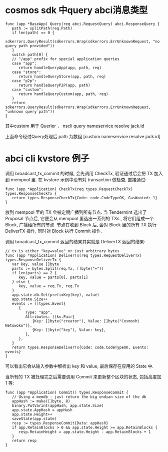 # cosmos sdk 中query abci消息类型

```plain
func (app *BaseApp) Query(req abci.RequestQuery) abci.ResponseQuery {
   path := splitPath(req.Path)
   if len(path) == 0 {
      sdkerrors.QueryResult(sdkerrors.Wrap(sdkerrors.ErrUnknownRequest, "no query path provided"))
   }
   switch path[0] {
   // "/app" prefix for special application queries
   case "app":
      return handleQueryApp(app, path, req)
   case "store":
      return handleQueryStore(app, path, req)
   case "p2p":
      return handleQueryP2P(app, path)
   case "custom":
      return handleQueryCustom(app, path, req)
   }
   return sdkerrors.QueryResult(sdkerrors.Wrap(sdkerrors.ErrUnknownRequest, "unknown query path"))
}
```
其中custom 用于 Querier ，
nscli query nameservice resolve jack.id

上面命令经过Query处理后 path 为数组 [custom nameservice resolve jack.id]

# 

# abci cli kvstore 例子

调用 broadcast_tx_commit 的时候, 会先调用 CheckTx, 验证通过后会把 TX 加入到 mempool 里. 在 kvstore 示例中没有对 transaction 做检查, 直接通过:

```plain
func (app *Application) CheckTx(req types.RequestCheckTx) types.ResponseCheckTx {
   return types.ResponseCheckTx{Code: code.CodeTypeOK, GasWanted: 1}
}
```
放到 mempool 里的 TX 会被定期广播到所有节点. 当 Tendermint 选出了 Proposal 节点后, 它便会从 mempool 里选出一系列的 TXs , 将它们组成一个 Block, 广播给所有的节点. 节点在收到 Block 后, 会对 Block 里的所有 TX 执行 DeliverTX 操作, 同时对 Block 执行 Commit 操作.

调用 broadcast_tx_commit 返回的结果其实就是 DeliverTX 返回的结果:

```plain
// tx is either "key=value" or just arbitrary bytes
func (app *Application) DeliverTx(req types.RequestDeliverTx) types.ResponseDeliverTx {
   var key, value []byte
   parts := bytes.Split(req.Tx, []byte("="))
   if len(parts) == 2 {
      key, value = parts[0], parts[1]
   } else {
      key, value = req.Tx, req.Tx
   }
   app.state.db.Set(prefixKey(key), value)
   app.state.Size++
   events := []types.Event{
      {
         Type: "app",
         Attributes: []kv.Pair{
            {Key: []byte("creator"), Value: []byte("Cosmoshi Netowoko")},
            {Key: []byte("key"), Value: key},
         },
      },
   }
   return types.ResponseDeliverTx{Code: code.CodeTypeOK, Events: events}
}
```
可以看出它会从输入参数中解析出 key 和 value, 最后保存在应用的 State 中.

当所有的 TX 被处理完之后需要调用 Commit 来更新整个区块的状态, 包括高度加 1 等:

```plain
func (app *Application) Commit() types.ResponseCommit {
   // Using a memdb - just return the big endian size of the db
   appHash := make([]byte, 8)
   binary.PutVarint(appHash, app.state.Size)
   app.state.AppHash = appHash
   app.state.Height++
   saveState(app.state)
   resp := types.ResponseCommit{Data: appHash}
   if app.RetainBlocks > 0 && app.state.Height >= app.RetainBlocks {
      resp.RetainHeight = app.state.Height - app.RetainBlocks + 1
   }
   return resp
}
```

